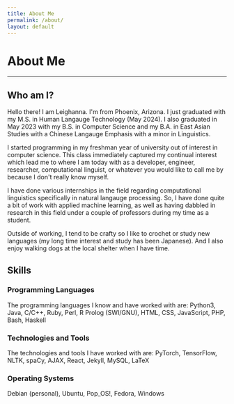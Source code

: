```yaml
---
title: About Me
permalink: /about/
layout: default
---
```


# **About Me**
---
## Who am I?

Hello there! I am Leighanna. I'm from Phoenix, Arizona. I just graduated with my M.S. in Human Langauge Technology (May 2024). I also graduated in May 2023 with my B.S. in Computer Science and my B.A. in East Asian Studies with a Chinese Langauge Emphasis with a minor in Linguistics. 

I started programming in my freshman year of university out of interest in computer science. This class immediately captured my continual interest which lead me to where I am today with as a developer, engineer, researcher, computational linguist, or whatever you would like to call me by because I don't really know myself.

I have done various internships in the field regarding computational linguistics specifically in natural langauge processing. So, I have done quite a bit of work with applied machine learning, as well as having dabbled in research in this field under a couple of professors during my time as a student.

Outside of working, I tend to be crafty so I like to crochet or study new languages (my long time interest and study has been Japanese). And I also enjoy walking dogs at the local shelter when I have time.

## Skills

### **Programming Languages**

The programming languages I know and have worked with are: Python3, Java, C/C++, Ruby, Perl, R Prolog (SWI/GNU), HTML, CSS, JavaScript, PHP, Bash, Haskell

### **Technologies and Tools**

The technologies and tools I have worked with are: PyTorch, TensorFlow, NLTK, spaCy, AJAX, React, Jekyll, MySQL, LaTeX

### **Operating Systems**

Debian (personal), Ubuntu, Pop_OS!, Fedora, Windows
